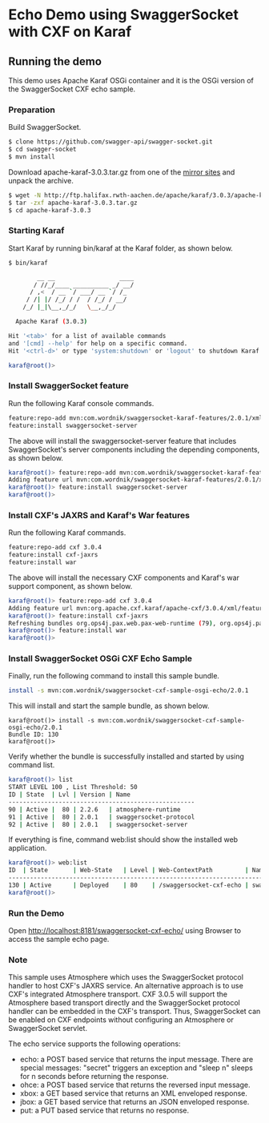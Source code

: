 Echo Demo using SwaggerSocket with CXF on Karaf
========================================================================

Running the demo
---------------------------------------
This demo uses Apache Karaf OSGi container and 
it is the OSGi version of the SwaggerSocket CXF echo sample.

### Preparation

Build SwaggerSocket.

```bash
$ clone https://github.com/swagger-api/swagger-socket.git
$ cd swagger-socket
$ mvn install
```

Download apache-karaf-3.0.3.tar.gz from one of the [mirror sites](http://www.apache.org/dyn/closer.cgi/karaf/3.0.3/apache-karaf-3.0.3.tar.gz) and unpack the archive.

```bash
$ wget -N http://ftp.halifax.rwth-aachen.de/apache/karaf/3.0.3/apache-karaf-3.0.3.tar.gz
$ tar -zxf apache-karaf-3.0.3.tar.gz
$ cd apache-karaf-3.0.3
```

### Starting Karaf

Start Karaf by running bin/karaf at the Karaf folder, as shown below.

```bash
$ bin/karaf

        __ __                  ____      
       / //_/____ __________ _/ __/      
      / ,<  / __ `/ ___/ __ `/ /_        
     / /| |/ /_/ / /  / /_/ / __/        
    /_/ |_|\__,_/_/   \__,_/_/         

  Apache Karaf (3.0.3)

Hit '<tab>' for a list of available commands
and '[cmd] --help' for help on a specific command.
Hit '<ctrl-d>' or type 'system:shutdown' or 'logout' to shutdown Karaf.

karaf@root()>
```

### Install SwaggerSocket feature

Run the following Karaf console commands.

```bash
feature:repo-add mvn:com.wordnik/swaggersocket-karaf-features/2.0.1/xml/features
feature:install swaggersocket-server
```

The above will install the swaggersocket-server feature that includes SwaggerSocket's server components
including the depending components, as shown below.

```bash
karaf@root()> feature:repo-add mvn:com.wordnik/swaggersocket-karaf-features/2.0.1/xml/features
Adding feature url mvn:com.wordnik/swaggersocket-karaf-features/2.0.1/xml/features
karaf@root()> feature:install swaggersocket-server
karaf@root()> 
```

### Install CXF's JAXRS and Karaf's War features

Run the following Karaf commands.

```bash
feature:repo-add cxf 3.0.4
feature:install cxf-jaxrs
feature:install war
```

The above will install the necessary CXF components and Karaf's war support component, as shown below.

```bash
karaf@root()> feature:repo-add cxf 3.0.4
Adding feature url mvn:org.apache.cxf.karaf/apache-cxf/3.0.4/xml/features
karaf@root()> feature:install cxf-jaxrs
Refreshing bundles org.ops4j.pax.web.pax-web-runtime (79), org.ops4j.pax.web.pax-web-jetty (80), org.apache.geronimo.specs.geronimo-jaspic_1.0_spec (69)
karaf@root()> feature:install war
karaf@root()>
```

### Install SwaggerSocket OSGi CXF Echo Sample 

Finally, run the following command to install this sample bundle.

```bash
install -s mvn:com.wordnik/swaggersocket-cxf-sample-osgi-echo/2.0.1
```

This will install and start the sample bundle, as shown below.

```
karaf@root()> install -s mvn:com.wordnik/swaggersocket-cxf-sample-osgi-echo/2.0.1
Bundle ID: 130
karaf@root()> 
```

Verify whether the bundle is successfully installed and started by using command list.

```bash
karaf@root()> list
START LEVEL 100 , List Threshold: 50
ID | State  | Lvl | Version | Name                  
----------------------------------------------------
90 | Active |  80 | 2.2.6   | atmosphere-runtime    
91 | Active |  80 | 2.0.1   | swaggersocket-protocol
92 | Active |  80 | 2.0.1   | swaggersocket-server
```

If everything is fine, command web:list should show the installed web application.

```bash
karaf@root()> web:list
ID  | State       | Web-State   | Level | Web-ContextPath         | Name                                               
-----------------------------------------------------------------------------------------------------------------------
130 | Active      | Deployed    | 80    | /swaggersocket-cxf-echo | swaggersocket-cxf-sample-osgi-echo (2.0.1)
karaf@root()> 
```


### Run the Demo

Open [http://localhost:8181/swaggersocket-cxf-echo/](http://localhost:8181/swaggersocket-cxf-echo/) using Browser
to access the sample echo page.


### Note

This sample uses Atmosphere which uses the SwaggerSocket protocol handler to host CXF's JAXRS service.
An alternative approach is to use CXF's integrated Atmosphere transport.
CXF 3.0.5 will support the Atmosphere based transport directly and the SwaggerSocket protocol handler can be embedded in the CXF's transport. Thus, SwaggerSocket can be enabled on CXF endpoints without configuring an Atmosphere or SwaggerSocket servlet.

The echo service supports the following operations:


* echo: a POST based service that returns the input message. There are special messages: "secret" 
  triggers an exception and "sleep n" sleeps for n seconds before returning the response.
* ohce: a POST based service that returns the reversed input message.
* xbox: a GET based service that returns an XML enveloped response.
* jbox: a GET based service that returns an JSON enveloped response.
* put: a PUT based service that returns no response.

